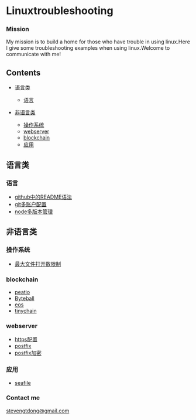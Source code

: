# Linuxtroubleshooting
### Mission
My mission is to build a home for those who have trouble in using linux.Here I give some troubleshooting examples when using linux.Welcome to communicate with me!
## Contents
* [语言类](#语言类)
  * [语言](#语言)
  
  
* [非语言类](#非语言类)
  * [操作系统](#操作系统)
  * [webserver](#webserver)
  * [blockchain](#blockchain)
  * [应用](#应用)

## 语言类

### 语言

* [github中的README语法](doc/github中的README.md语法.md)
* [git多账户配置](doc/git多账户配置.md)
* [node多版本管理](doc/node多版本管理.md)

## 非语言类

### 操作系统

* [最大文件打开数限制](doc/最大文件打开数限制.md)

### blockchain

* [peatio](doc/deploy-production-server-centos-7.4.md)
* [Byteball](doc/Byteball.md)
* [eos](doc/eos.md)
* [tinychain](doc/tinychain.md)

### webserver
* [https配置](doc/https.md)
* [postfix](doc/postfix.md)
* [postfix加密](doc/postfix加密.md)

### 应用
* [seafile](doc/seafile.md)




### Contact me
stevengtdong@gmail.com
